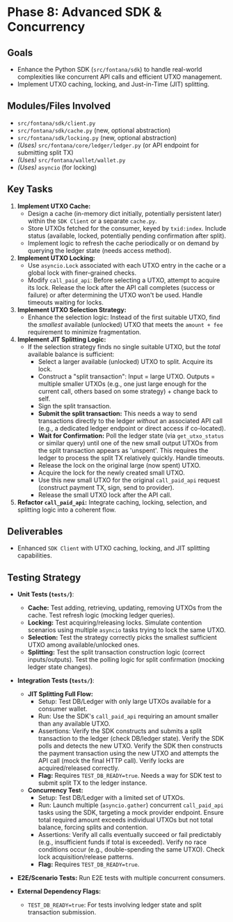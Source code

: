 # Phase 8: Advanced SDK & Concurrency

## Goals

-   Enhance the Python SDK (`src/fontana/sdk`) to handle real-world complexities like concurrent API calls and efficient UTXO management.
-   Implement UTXO caching, locking, and Just-in-Time (JIT) splitting.

## Modules/Files Involved

-   `src/fontana/sdk/client.py`
-   `src/fontana/sdk/cache.py` (new, optional abstraction)
-   `src/fontana/sdk/locking.py` (new, optional abstraction)
-   *(Uses)* `src/fontana/core/ledger/ledger.py` (or API endpoint for submitting split TX)
-   *(Uses)* `src/fontana/wallet/wallet.py`
-   *(Uses)* `asyncio` (for locking)

## Key Tasks

1.  **Implement UTXO Cache:**
    *   Design a cache (in-memory dict initially, potentially persistent later) within the `SDK Client` or a separate `cache.py`.
    *   Store UTXOs fetched for the consumer, keyed by `txid:index`. Include status (available, locked, potentially pending confirmation after split).
    *   Implement logic to refresh the cache periodically or on demand by querying the ledger state (needs access method).
2.  **Implement UTXO Locking:**
    *   Use `asyncio.Lock` associated with each UTXO entry in the cache or a global lock with finer-grained checks.
    *   Modify `call_paid_api`: Before selecting a UTXO, attempt to acquire its lock. Release the lock after the API call completes (success or failure) or after determining the UTXO won't be used. Handle timeouts waiting for locks.
3.  **Implement UTXO Selection Strategy:**
    *   Enhance the selection logic: Instead of the first suitable UTXO, find the *smallest* available (unlocked) UTXO that meets the `amount + fee` requirement to minimize fragmentation.
4.  **Implement JIT Splitting Logic:**
    *   If the selection strategy finds no single suitable UTXO, but the *total* available balance is sufficient:
        *   Select a larger available (unlocked) UTXO to split. Acquire its lock.
        *   Construct a "split transaction": Input = large UTXO. Outputs = multiple smaller UTXOs (e.g., one just large enough for the current call, others based on some strategy) + change back to self.
        *   Sign the split transaction.
        *   **Submit the split transaction:** This needs a way to send transactions directly to the ledger *without* an associated API call (e.g., a dedicated ledger endpoint or direct access if co-located).
        *   **Wait for Confirmation:** Poll the ledger state (via `get_utxo_status` or similar query) until one of the new small output UTXOs from the split transaction appears as 'unspent'. This requires the ledger to process the split TX relatively quickly. Handle timeouts.
        *   Release the lock on the original large (now spent) UTXO.
        *   Acquire the lock for the newly created small UTXO.
        *   Use this new small UTXO for the original `call_paid_api` request (construct payment TX, sign, send to provider).
        *   Release the small UTXO lock after the API call.
5.  **Refactor `call_paid_api`:** Integrate caching, locking, selection, and splitting logic into a coherent flow.

## Deliverables

-   Enhanced `SDK Client` with UTXO caching, locking, and JIT splitting capabilities.

## Testing Strategy

-   **Unit Tests (`tests/`)**:
    *   **Cache:** Test adding, retrieving, updating, removing UTXOs from the cache. Test refresh logic (mocking ledger queries).
    *   **Locking:** Test acquiring/releasing locks. Simulate contention scenarios using multiple `asyncio` tasks trying to lock the same UTXO.
    *   **Selection:** Test the strategy correctly picks the smallest sufficient UTXO among available/unlocked ones.
    *   **Splitting:** Test the split transaction construction logic (correct inputs/outputs). Test the polling logic for split confirmation (mocking ledger state changes).

-   **Integration Tests (`tests/`)**:
    *   **JIT Splitting Full Flow:**
        *   Setup: Test DB/Ledger with only large UTXOs available for a consumer wallet.
        *   Run: Use the SDK's `call_paid_api` requiring an amount smaller than any available UTXO.
        *   Assertions: Verify the SDK constructs and submits a split transaction to the ledger (check DB/ledger state). Verify the SDK polls and detects the new UTXO. Verify the SDK then constructs the payment transaction using the new UTXO and attempts the API call (mock the final HTTP call). Verify locks are acquired/released correctly.
        *   **Flag:** Requires `TEST_DB_READY=true`. Needs a way for SDK test to submit split TX to the ledger instance.
    *   **Concurrency Test:**
        *   Setup: Test DB/Ledger with a limited set of UTXOs.
        *   Run: Launch multiple (`asyncio.gather`) concurrent `call_paid_api` tasks using the SDK, targeting a mock provider endpoint. Ensure total required amount exceeds individual UTXOs but not total balance, forcing splits and contention.
        *   Assertions: Verify all calls eventually succeed or fail predictably (e.g., insufficient funds if total is exceeded). Verify no race conditions occur (e.g., double-spending the same UTXO). Check lock acquisition/release patterns.
        *   **Flag:** Requires `TEST_DB_READY=true`.

-   **E2E/Scenario Tests:** Run E2E tests with multiple concurrent consumers.

-   **External Dependency Flags:**
    *   `TEST_DB_READY=true`: For tests involving ledger state and split transaction submission.
